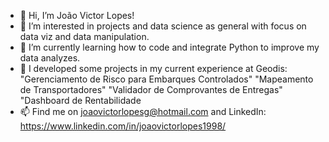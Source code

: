 - 👋 Hi, I’m João Victor Lopes!
- 👀 I’m interested in projects and data science as general with focus on data viz and data manipulation.
- 🌱 I’m currently learning how to code and integrate Python to improve my data analyzes.
- 💞️ I developed some projects in my current experience at Geodis:
        "Gerenciamento de Risco para Embarques Controlados"
        "Mapeamento de Transportadores"
        "Validador de Comprovantes de Entregas"
        "Dashboard de Rentabilidade
- 📫 Find me on joaovictorlopesg@hotmail.com and LinkedIn: https://www.linkedin.com/in/joaovictorlopes1998/

<!---
joaovictorlopes1998/joaovictorlopes1998 is a ✨ special ✨ repository because its `README.md` (this file) appears on your GitHub profile.
You can click the Preview link to take a look at your changes.
--->
